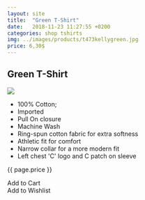 ```yaml
---
layout: site
title:  "Green T-Shirt"
date:   2018-11-23 11:27:55 +0200
categories: shop tshirts
img: ../images/products/t473kellygreen.jpg
price: 6,30$
---
```

<section class="shirt-section">
<h1>Green T-Shirt</h1>
<div class="shirt-wrapper">
<div class="shirt-showcase">
<img src="{{ site.baseurl }}/images/products/t473kellygreen.jpg">
</div>
<div class="shirt-qualities">
<ul class="a-unordered-list a-vertical a-spacing-none">
						<li>
							100% Cotton;
						</li>
						<li>
							Imported
						</li>
						<li>
							Pull On closure
						</li>
						<li>
							Machine Wash
						</li>
						<li>
							Ring-spun cotton fabric for extra softness
						</li>
						<li>
							Athletic fit for comfort
						</li>
						<li>
							Narrow collar for a more modern fit
						</li>
						<li>
							Left chest 'C' logo and C patch on sleeve
						</li>
				</ul>
</div>
<div class="shirt-buttons">
<p>{{ page.price }}</p>
<div class="add-to-cart">Add to Cart</div>
<div class="add-to-list">Add to Wishlist</div>
</div>
</div>
</section>